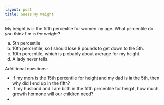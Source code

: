 ```yaml
---
layout: post
title: Guess My Weight
---
```


My height is in the fifth percentile for women my age.  What percentile do you think I'm in for weight?  

<ol type="a">
  <li>5th percentile</li>
  <li>10th percentile, so I should lose 8 pounds to get down to the 5th.</li>
  <li>10th percentile, which is probably about average for my height.</li>
  <li>A lady never tells.</li>
</ol>


Additional questions:

* If my mom is the 15th percentile for height and my dad is in the 5th, then why did I end up in the fifth?
* If my husband and I are both in the fifth percentile for height, how much growth hormone will our children need?
* 


